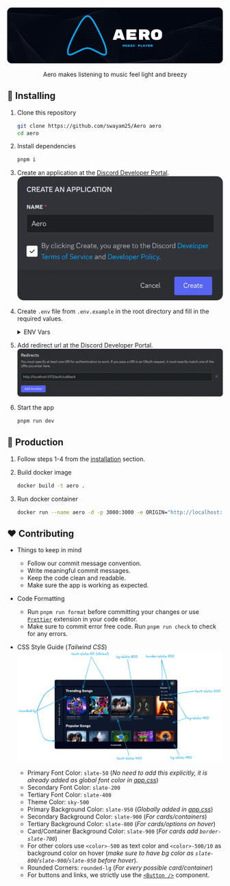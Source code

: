 <div align="center">

![Aero](./assets/banner.png)

Aero makes listening to music feel light and breezy

</div>

## 🚩 Installing

1. Clone this repository
    ```sh
    git clone https://github.com/swayam25/Aero aero
    cd aero
    ```

2. Install dependencies
    ```sh
    pnpm i
    ```

3. Create an application at the [Discord Developer Portal](https://discord.com/developers/applications).
    ![New Application](./assets/new_app.png)

4. Create `.env` file from `.env.example` in the root directory and fill in the required values.
    <details>

    <summary>ENV Vars</summary>

    - Get `DATABASE_URL` from Neon DB.
        ![Neon DB](./assets/neon_db.png)
    - Get `JWT_SECRET` by running the following command.
        ```sh
        pnpm run gen-secret
        ```
    - Get `DISCORD_CLIENT_ID` and `DISCORD_CLIENT_SECRET` from the Discord Developer Portal.
        ![Client Info](./assets/client_info.png)
    - Get `DISCORD_BOT_TOKEN` from the Discord Developer Portal.
        ![Bot Token](./assets/bot_token.png)

    </details>

5. Add redirect url at the Discord Developer Portal.
    ![Discord Developer Portal](./assets/redirect_url.png)

6. Start the app
    ```sh
    pnpm run dev
    ```

## 🚀 Production

1. Follow steps 1-4 from the [installation](#-installing) section.

2. Build docker image
    ```sh
    docker build -t aero .
    ```

3. Run docker container
    ```sh
    docker run --name aero -d -p 3000:3000 -e ORIGIN="http://localhost:3000" aero
    ```

## ❤️ Contributing

- Things to keep in mind
    - Follow our commit message convention.
    - Write meaningful commit messages.
    - Keep the code clean and readable.
    - Make sure the app is working as expected.

- Code Formatting
    - Run `pnpm run format` before committing your changes or use [`Prettier`](https://prettier.io/) extension in your code editor.
    - Make sure to commit error free code. Run `pnpm run check` to check for any errors.

- CSS Style Guide (*Tailwind CSS*)
    ![CSS Style Guide](./assets/aero_ss.png)
    - Primary Font Color: `slate-50` (*No need to add this explicitly, it is already added as global font color in [app.css](./src/app.css)*)
    - Secondary Font Color: `slate-200`
    - Tertiary Font Color: `slate-400`
    - Theme Color: `sky-500`
    - Primary Background Color: `slate-950` (*Globally added in [app.css](./src/app.css)*)
    - Secondary Background Color: `slate-900` (*For cards/containers*)
    - Tertiary Background Color: `slate-800` (*For cards/options on hover*)
    - Card/Container Background Color: `slate-900` (*For cards add `border-slate-700`*)
    - For other colors use `<color>-500` as text color and `<color>-500/10` as background color on hover (*make sure to have bg color as `slate-800`/`slate-900`/`slate-950` before hover*).
    - Rounded Corners: `rounded-lg` (*For every possible card/container*)
    - For buttons and links, we strictly use the [`<Button />`](./src/lib/components/Button.svelte) component.